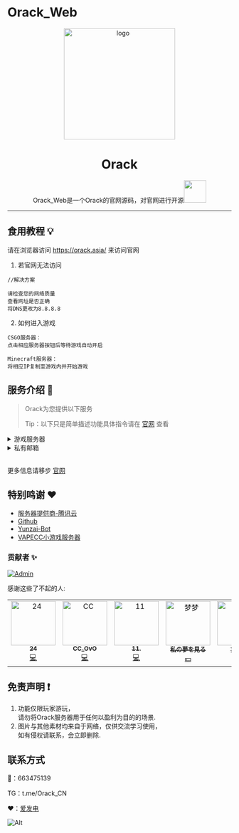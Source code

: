 # Orack_Web
<div align="center">
<img src="https://orack.asia/images/logo/logo.png" alt="logo" width = "250">
<br>
<h1>Orack</h1>

Orack_Web是一个Orack的官网源码，对官网进行开源<img src="https://media.giphy.com/media/mGcNjsfWAjY5AEZNw6/giphy.gif" width="50">
<br>


</div>

---

## 食用教程 💡

请在浏览器访问 https://orack.asia/ 来访问官网<br>

1. 若官网无法访问
```
//解决方案

请检查您的网络质量
查看网址是否正确
将DNS更改为8.8.8.8
```

2. 如何进入游戏

```
CSGO服务器：
点击相应服务器按钮后等待游戏自动开启

Minecraft服务器：
将相应IP复制至游戏内并开始游戏
```

## 服务介绍 📖

> Orack为您提供以下服务
>
> Tip：以下只是简单描述功能具体指令请在 [官网](https://orack.asia/) 查看
<details>
  <summary>游戏服务器</summary>

- [x] CSGO 55服务器

- [x] CSGO 死斗服务器

- [x] Minecraft小游戏服务器

- [x] Minecraft生存服务器


Tip：具体请在 [官网](https://orack.asia/) 查看
  </details>

<details>
  <summary>私有邮箱</summary>

- [x] 私有邮箱域名

- [x] 100% 隐私收发邮件

- [x] 可在任意邮箱平台使用

- [x] 更方便的管理邮件



</details>




<br>

更多信息请移步 [官网](https://orack.asia/)

## 特别鸣谢 ❤️

- [服务器提供商-腾讯云](https://cloud.tencent.com/)
- [Github](https://github.com/zCN24)
- [Yunzai-Bot](https://gitee.com/Le-niao/Yunzai-Bot)
- [VAPECC小游戏服务器](https://github.com/zCN24)


### 贡献者 ✨

<!-- ALL-CONTRIBUTORS-BADGE:START - Do not remove or modify this section -->
[![Admin](https://img.shields.io/badge/Adminstrator-10-orange.svg?style=flat-square)](#contributors-)
<!-- ALL-CONTRIBUTORS-BADGE:END -->
感谢这些了不起的人:

<!-- ALL-CONTRIBUTORS-LIST:START - Do not remove or modify this section -->
<!-- prettier-ignore-start -->
<!-- markdownlint-disable -->
<table>
  <tbody>
    <tr>
      <td align="center" valign="top" width="14.28%"><a href="https://github.com/zCN24"><img src="https://orack.asia/images/tx1.jpg" width="100px;" alt="24"/><br /><sub><b>24</b></sub></a><br /><a href="https://github.com/zCN24" title="Idea & Code">💻</a></td>
      <td align="center" valign="top" width="14.28%"><a href="https://github.com/zCN24"><img src="https://orack.asia/images/tx2.jpg" width="100px;" alt="CC"/><br /><sub><b>CC_OvO</b></sub></a><br /><a href="https://github.com/zCN24" title="Code & Moeny">💻</a></td>
      <td align="center" valign="top" width="14.28%"><a href="https://github.com/zCN24"><img src="https://orack.asia/images/tx3.jpg" width="100px;" alt="11"/><br /><sub><b>11.</b></sub></a><br /><a href="#ideas-Georgebillion" title="Idea & Moeny">💻</a></td>
      <td align="center" valign="top" width="14.28%"><a href="https://github.com/zCN24"><img src="https://orack.asia/images/tx6.jpg" width="100px;" alt="梦梦"/><br /><sub><b>私の夢を見る</b></sub></a><br /><a href="#ideas-xfdown" title="Idea & Moeny">💴</a></td>
      <td align="center" valign="top" width="14.28%"><a href="https://github.com/zCN24"><img src="https://orack.asia/images/tx5.jpg" width="100px;" alt="lxd"/><br /><sub><b>刘信达</b></sub></a><br /><a href="https://github.com/yeyang52/yenai-plugin/commits?author=liuzj288" title="Idea & Moeny">💴</a></td>
    </tr>
  </tbody>
</table>

<!-- markdownlint-restore -->
<!-- prettier-ignore-end -->

<!-- ALL-CONTRIBUTORS-LIST:END -->



## 免责声明 ❗

1. 功能仅限玩家游玩，<br>请勿将Orack服务器用于任何以盈利为目的的场景.
2. 图片与其他素材均来自于网络，仅供交流学习使用，<br>如有侵权请联系，会立即删除.

## 联系方式 

🐧：663475139

TG：t.me/Orack_CN

❤️：[爱发电](https://afdian.net/a/zCN24)

![Alt](https://repobeats.axiom.co/api/embed/4846ee762f10ace4304d4d3f628f63ab3eaf50ce.svg "Repobeats analytics image")
